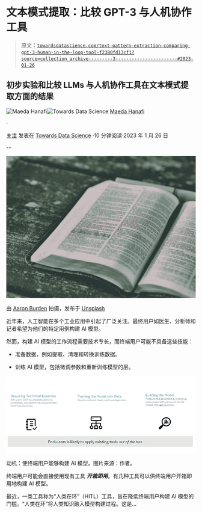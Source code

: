 # 文本模式提取：比较 GPT-3 与人机协作工具

> 原文：[`towardsdatascience.com/text-pattern-extraction-comparing-gpt-3-human-in-the-loop-tool-f2380fd13cf1?source=collection_archive---------3-----------------------#2023-01-26`](https://towardsdatascience.com/text-pattern-extraction-comparing-gpt-3-human-in-the-loop-tool-f2380fd13cf1?source=collection_archive---------3-----------------------#2023-01-26)

## 初步实验和比较 LLMs 与人机协作工具在文本模式提取方面的结果

[](https://maeda-han.medium.com/?source=post_page-----f2380fd13cf1--------------------------------)![Maeda Hanafi](https://maeda-han.medium.com/?source=post_page-----f2380fd13cf1--------------------------------)[](https://towardsdatascience.com/?source=post_page-----f2380fd13cf1--------------------------------)![Towards Data Science](https://towardsdatascience.com/?source=post_page-----f2380fd13cf1--------------------------------) [Maeda Hanafi](https://maeda-han.medium.com/?source=post_page-----f2380fd13cf1--------------------------------)

·

[关注](https://medium.com/m/signin?actionUrl=https%3A%2F%2Fmedium.com%2F_%2Fsubscribe%2Fuser%2Fa5bd797bb02&operation=register&redirect=https%3A%2F%2Ftowardsdatascience.com%2Ftext-pattern-extraction-comparing-gpt-3-human-in-the-loop-tool-f2380fd13cf1&user=Maeda+Hanafi&userId=a5bd797bb02&source=post_page-a5bd797bb02----f2380fd13cf1---------------------post_header-----------) 发表在 [Towards Data Science](https://towardsdatascience.com/?source=post_page-----f2380fd13cf1--------------------------------) ·10 分钟阅读·2023 年 1 月 26 日

--

[](https://medium.com/m/signin?actionUrl=https%3A%2F%2Fmedium.com%2F_%2Fbookmark%2Fp%2Ff2380fd13cf1&operation=register&redirect=https%3A%2F%2Ftowardsdatascience.com%2Ftext-pattern-extraction-comparing-gpt-3-human-in-the-loop-tool-f2380fd13cf1&source=-----f2380fd13cf1---------------------bookmark_footer-----------)![](img/3c44a30478df4c48cb757c512b575935.png)

由 [Aaron Burden](https://unsplash.com/@aaronburden?utm_source=unsplash&utm_medium=referral&utm_content=creditCopyText) 拍摄，发布于 [Unsplash](https://unsplash.com/photos/nDeo4F3Zq28?utm_source=unsplash&utm_medium=referral&utm_content=creditCopyText)

近年来，人工智能在多个工业应用中引起了广泛关注。最终用户如医生、分析师和记者希望为他们的特定用例构建 AI 模型。

然而，构建 AI 模型的工作流程需要技术专长，而终端用户可能不具备这些技能：

+   准备数据，例如提取、清理和转换训练数据。

+   训练 AI 模型，包括微调参数和重新训练模型的层。

![](img/5862ab47b5a9c4c07d14c3f881ecef5f.png)

动机：使终端用户能够构建 AI 模型。图片来源：作者。

终端用户可能会直接使用现有工具 ***开箱即用***。有几种工具可以供终端用户开箱即用地构建 AI 模型。

最近，一类工具称为“人类在环”（HITL）工具，旨在降低终端用户构建 AI 模型的门槛。“人类在环”将人类知识融入模型构建过程。这是…
